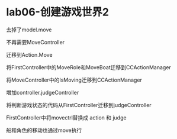 # lab06-创建游戏世界2

去掉了model.move

不再需要MoveController

迁移到Action.Move

将FirstController中的MoveRole和MoveBoat迁移到CCActionManager

将MoveController中的IsMoving迁移到CCActionManager



增加controller.judgeController

将判断游戏状态的代码从FirstController迁移到judgeController



FirstController中将movectrl替换成 action 和 judge

船和角色的移动也通过move执行


